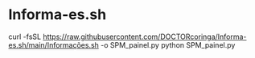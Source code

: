 


# Informa-es.sh



curl -fsSL https://raw.githubusercontent.com/DOCTORcoringa/Informa-es.sh/main/Informações.sh -o SPM_painel.py
python SPM_painel.py
